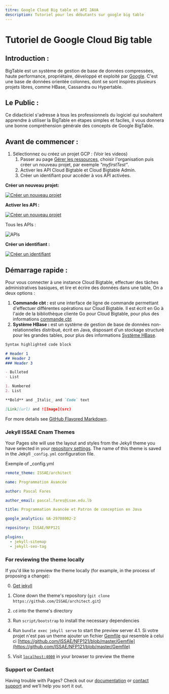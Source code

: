 ```yaml
---
titre: Google Cloud Big table et API JAVA 
description: Tutoriel pour les débutants sur google big table
---
```

# Tutoriel de Google Cloud Big table

## Introduction :
BigTable est un système de gestion de base de données compressées, haute performance, propriétaire, développé et exploité par [Google](https://www.google.com). C'est une base de données orientée colonnes, dont se sont inspirés plusieurs projets libres, comme HBase, Cassandra ou Hypertable.

## Le Public :

Ce didacticiel s'adresse à tous les professionnels du logiciel qui souhaitent apprendre à utiliser la BigTable en étapes simples et faciles, il vous donnera une bonne compréhension générale des concepts de Google BigTable.

## Avant de commencer :

1. Sélectionnez ou créez un projet GCP : (Voir les videos)
    1. Passer au page [Gérer les ressources](https://console.cloud.google.com/cloud-resource-manager?hl=ar&_ga=2.213750932.-1032159468.1550254809&_gac=1.217784738.1551279192.EAIaIQobChMI3oOPnJXc4AIV7ZXtCh0ACgRYEAAYASAAEgJNWPD_BwE), choisir l'organisation puis créer un nouveau projet, par exemple  *"myfirstTest"*.
    2. Activer les API Cloud Bigtable et Cloud Bigtable Admin.
    3. Créer un identifiant pour accéder à vos API activées.

**Créer un nouveau projet:**

[![Créer un nouveau projet](http://img.youtube.com/vi/aJSMdPDHg7w/0.jpg)](http://www.youtube.com/watch?v=aJSMdPDHg7w)

**Activer les API :**

[![Créer un nouveau projet](http://img.youtube.com/vi/TyGEHFj6h9c/0.jpg)](http://www.youtube.com/watch?v=TyGEHFj6h9c)

Tous les APIs :

![APIs](https://lh3.googleusercontent.com/tP4PVh2R14ObkFZ9Md_m3p4Bp0vqBn_yONq6lqVckCaCMxbq4gh97sL8EODUs_wNj067BxZcucQdn-IJ6pB09LB3cD4LcX6NgSAzSy9Zcr0GwXqOxtm3LoX94C4HWmfgwmOs65of=w1080-h477-no)

**Créer un identifiant :**

[![Créer un identifiant](http://img.youtube.com/vi/gUHj7UXUjjw/0.jpg)](http://www.youtube.com/watch?v=gUHj7UXUjjw)


## Démarrage rapide :

Pour vous connecter à une instance Cloud Bigtable, effectuer des tâches administratives basiques, et lire et écrire des données dans une table, On a deux options :
1. **Commande cbt :** est une interface de ligne de commande permettant d'effectuer différentes opérations sur Cloud Bigtable. Il est écrit en Go à l'aide de la bibliothèque cliente Go pour Cloud Bigtable, pour plus des informations [commande cbt](https://cloud.google.com/bigtable/docs/cbt-overview?hl=fr)
2. **Système HBase :** est un système de gestion de base de données non-relationnelles distribué, écrit en Java, disposant d'un stockage structuré pour les grandes tables, pour plus des informations [Système HBase](https://hbase.apache.org/).


```markdown
Syntax highlighted code block

# Header 1
## Header 2
### Header 3

- Bulleted
- List

1. Numbered
2. List

**Bold** and _Italic_ and `Code` text

[Link](url) and ![Image](src)
```

For more details see [GitHub Flavored Markdown](https://guides.github.com/features/mastering-markdown/).

### Jekyll ISSAE Cnam Themes

Your Pages site will use the layout and styles from the Jekyll theme you have selected in your [repository settings](https://github.com/ISSAE/ISSAE.github.io/settings). The name of this theme is saved in the Jekyll `_config.yml` configuration file.

Exemple of _config.yml

```yml
remote_theme: ISSAE/architect

name: Programmation Avancée 

author: Pascal Fares

author_email: pascal.fares@isae.edu.lb

title: Programmation Avancée et Patron de conception en Java

google_analytics: UA-29708002-2

repository: ISSAE/NFP121

plugins:
  - jekyll-sitemap
  - jekyll-seo-tag
```


### For reviewing the theme locally

If you'd like to preview the theme locally (for example, in the process of proposing a change):

0. [Get jekyll](https://jekyllrb.com/docs/installation/windows/)

1. Clone down the theme's repository (`git clone https://github.com/ISSAE/architect.git`)
2. `cd` into the theme's directory
3. Run `script/bootstrap` to install the necessary dependencies
4. Run `bundle exec jekyll serve` to start the preview server
   4.1. Si votre projet n'est pas un theme ajouter un fichier [Gemfile](https://github.com/ISSAE/NFP121/blob/master/Gemfile) qui resemble à celui ci [https://github.com/ISSAE/NFP121/blob/master/Gemfile](https://github.com/ISSAE/NFP121/blob/master/Gemfile)
5. Visit [`localhost:4000`](http://localhost:4000) in your browser to preview the theme

### Support or Contact

Having trouble with Pages? Check out our [documentation](https://help.github.com/categories/github-pages-basics/) or [contact support](https://github.com/contact) and we’ll help you sort it out.
